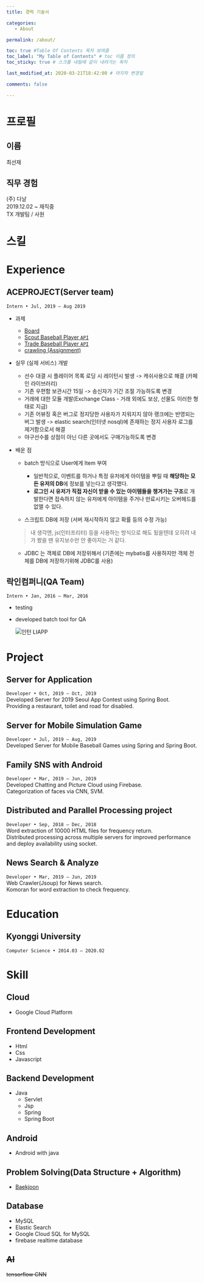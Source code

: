 ```yaml
---
title: 경력 기술서

categories: 
   - About

permalink: /about/

toc: true #Table Of Contents 목차 보여줌
toc_label: "My Table of Contents" # toc 이름 정의
toc_sticky: true # 스크롤 내릴때 같이 내려가는 목차

last_modified_at: 2020-03-21T18:42:00 # 마지막 변경일

comments: false

---
```

# 프로필
## 이름
최선재

## 직무 경험
(주) 다날  
2019.12.02 ~ 재직중  
TX 개발팀 / 사원  

# 스킬


# Experience
  
## ACEPROJECT(Server team)
`Intern • Jul, 2019 — Aug 2019`

* 과제
	* [Board](https://github.com/choiseonjae/Board_aceproject)
	* [Scout Baseball Player `API`](https://github.com/choiseonjae/API_Aceproject)
	* [Trade Baseball Player `API`](https://github.com/choiseonjae/API_Aceproject)
	* [crawling (Assignment)](https://github.com/choiseonjae/crawling)



* 실무 (실제 서비스) 개발
	- 선수 대결 시 플레이어 목록 로딩 시 레이턴시 발생 -> 캐쉬사용으로 해결 (카페인 라이브러리)
	- 기존 우편함 보관시간 15일 -> 송신자가 기간 조절 가능하도록 변경 
	- 거래에 대한 모듈 개발(Exchange Class - 거래 외에도 보상, 선물도 이러한 형태로 지급)
	- 기존 어뷰징 혹은 버그로 정지당한 사용자가 지워지지 않아 랭크에는 반영되는 버그 발생 -> elastic search(인터넷 nosql)에 존재하는 정지 사용자 로그를 제거함으로서 해결
	- 야구선수를 상점이 아닌 다른 곳에서도 구매가능하도록 변경



* 배운 점
	- batch 방식으로 User에게 Item 부여 
		- 일반적으로, 이벤트를 하거나 특정 유저에게 아이템을 뿌릴 때 **해당하는 모든 유저의 DB**에 정보를 넣는다고 생각했다.  
		- **로그인 시 유저가 직접 자신이 받을 수 있는 아이템들을 챙겨가는 구조**로 개발한다면 접속하지 않는 유저에게 아이템을 주거나 만료시키는 오버헤드를 없앨 수 있다.  

	- 스크립트 DB에 저장 (서버 재시작하지 않고 확률 등의 수정 가능)
	> 내 생각엔, js(인터프리터) 등을 사용하는 방식으로 해도 됬을텐데 오히려 내가 봤을 땐 유지보수만 안 좋아지는 거 같다.

	- JDBC 는 객체로 DB에 저장위해서 (기존에는 mybatis를 사용하지만 객체 전체를 DB에 저장하기위해 JDBC를 사용)

## 락인컴퍼니(QA Team)
`Intern • Jan, 2016 — Mar, 2016`

* testing
* developed batch tool for QA
  
  ![인턴  LIAPP](https://user-images.githubusercontent.com/49507736/66195102-def9a700-e6d0-11e9-8b5f-7abe23e9a882.png)

# Project
## Server for Application
  `Developer • Oct, 2019 — Oct, 2019`<br>
  Developed Server for 2019 Seoul App Contest using Spring Boot.  
  Providing a restaurant, toilet and road for disabled.

## Server for Mobile Simulation Game
  `Developer • Jul, 2019 — Aug, 2019`<br>
  Developed Server for Mobile Baseball Games using Spring and Spring Boot.

## Family SNS with Android
  `Developer • Mar, 2019 — Jun, 2019`<br>
  Developed Chatting and Picture Cloud using Firebase.<br>
  Categorization of faces via CNN, SVM.
  
## Distributed and Parallel Processing project
  `Developer • Sep, 2018 — Dec, 2018`<br>
  Word extraction of 10000 HTML files for frequency return.<br>
  Distributed processing across multiple servers for improved performance and deploy availability using socket.

## News Search & Analyze
  `Developer • Mar, 2019 — Jun, 2019`  
  Web Crawler(Jsoup) for News search.  
  Komoran for word extraction to check frequency.

# Education

## Kyonggi University
`Computer Science • 2014.03 — 2020.02`


# Skill
  
## Cloud
* Google Cloud Platform

  
## Frontend Development
* Html
* Css
* Javascript

  
## Backend Development
* Java
	* Servlet
	* Jsp
	* Spring
	* Spring Boot

  
## Android
* Android with java

  
## Problem Solving(Data Structure + Algorithm)
* [Baekjoon](https://www.acmicpc.net/user/homesking)

  
## Database
* MySQL
* Elastic Search
* Google Cloud SQL for MySQL
* firebase realtime database

  
## ~~AI~~  
~~tensorflow CNN~~
<!--stackedit_data:
eyJoaXN0b3J5IjpbMTE0ODIxNzkzNiwxODE3NDIxMjg1LC0xNj
M1MDMwNzc5LDEyNjM4NzI1MTYsMTcyNDMyOTA2OCwzNjkzODI3
OCwxNDAyMzM2MjYwLC0xMjUxNjAwMTk2LDQxOTg2OTk5MCwtMT
g3ODg5NjQ3NywtMTAzMTE2NDM5Miw2NTM3NDI2NzksNzY5Njc0
NDU5LC02MTIyNzE1NjUsLTEwMTg3OTAzNTQsLTE1NDk2NDU3Nz
YsNjk4OTY3MjI2LDc3MDkwODg5LC00ODYyNjY4MTAsMTMyMjQ3
NTYzNl19
-->
